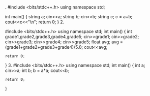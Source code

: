 .
#include <bits/stdc++.h>
using namespace std;

int main() {
    string a;
    cin>>a;
    string b;
    cin>>b;
    string c;
    c = a+b;
    cout<<c<<"\n";
    return 0;
}
2.

#include <bits/stdc++.h>
using namespace std;
int main() {
    int grade1,grade2,grade3,grade4,grade5;
    cin>>grade1;
    cin>>grade2;
    cin>>grade3;
    cin>>grade4;
    cin>>grade5;
    float avg;
    avg = (grade1+grade2+grade3+grade4)/5.0;
    cout<<avg;
    
    
    return 0;
}
3.
#include <bits/stdc++.h>
using namespace std;
int main() {
    int a;
    cin>>a;
    int b;
    b = a*a;
    cout<<b;

    return 0;
}


